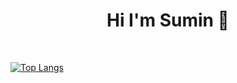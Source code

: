 <div align=center> 
 <h1>Hi I'm Sumin 👋</h1>
</div>
 
&nbsp; 

[![Top Langs](https://github-readme-stats.vercel.app/api/top-langs/?username=ohbyul&layout=compact&theme=dracula)](https://github.com/anuraghazra/github-readme-stats)
